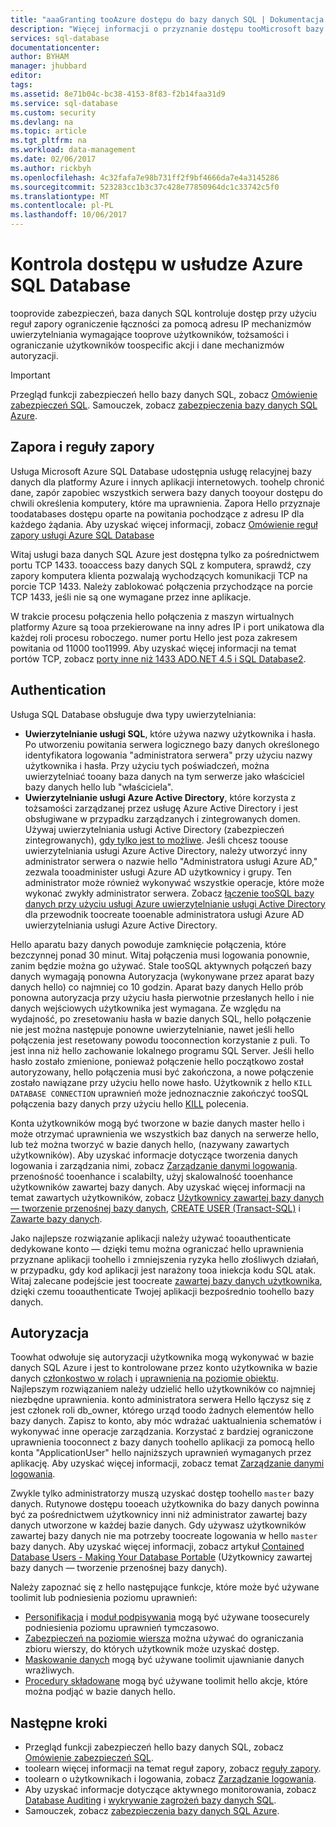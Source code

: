 ```yaml
---
title: "aaaGranting tooAzure dostępu do bazy danych SQL | Dokumentacja firmy Microsoft"
description: "Więcej informacji o przyznanie dostępu tooMicrosoft bazy danych SQL Azure."
services: sql-database
documentationcenter: 
author: BYHAM
manager: jhubbard
editor: 
tags: 
ms.assetid: 8e71b04c-bc38-4153-8f83-f2b14faa31d9
ms.service: sql-database
ms.custom: security
ms.devlang: na
ms.topic: article
ms.tgt_pltfrm: na
ms.workload: data-management
ms.date: 02/06/2017
ms.author: rickbyh
ms.openlocfilehash: 4c32fafa7e98b731ff2f9bf4666da7e4a3145286
ms.sourcegitcommit: 523283cc1b3c37c428e77850964dc1c33742c5f0
ms.translationtype: MT
ms.contentlocale: pl-PL
ms.lasthandoff: 10/06/2017
---
```

# <a name="azure-sql-database-access-control"></a>Kontrola dostępu w usłudze Azure SQL Database
tooprovide zabezpieczeń, baza danych SQL kontroluje dostęp przy użyciu reguł zapory ograniczenie łączności za pomocą adresu IP mechanizmów uwierzytelniania wymagające tooprove użytkowników, tożsamości i ograniczanie użytkowników toospecific akcji i dane mechanizmów autoryzacji. 

> [!IMPORTANT]
> Przegląd funkcji zabezpieczeń hello bazy danych SQL, zobacz [Omówienie zabezpieczeń SQL](sql-database-security-overview.md). Samouczek, zobacz [zabezpieczenia bazy danych SQL Azure](sql-database-security-tutorial.md).

## <a name="firewall-and-firewall-rules"></a>Zapora i reguły zapory
Usługa Microsoft Azure SQL Database udostępnia usługę relacyjnej bazy danych dla platformy Azure i innych aplikacji internetowych. toohelp chronić dane, zapór zapobiec wszystkich serwera bazy danych tooyour dostępu do chwili określenia komputery, które ma uprawnienia. Zapora Hello przyznaje toodatabases dostępu oparte na powitania pochodzące z adresu IP dla każdego żądania. Aby uzyskać więcej informacji, zobacz [Omówienie reguł zapory usługi Azure SQL Database](sql-database-firewall-configure.md)

Witaj usługi baza danych SQL Azure jest dostępna tylko za pośrednictwem portu TCP 1433. tooaccess bazy danych SQL z komputera, sprawdź, czy zapory komputera klienta pozwalają wychodzących komunikacji TCP na porcie TCP 1433. Należy zablokować połączenia przychodzące na porcie TCP 1433, jeśli nie są one wymagane przez inne aplikacje. 

W trakcie procesu połączenia hello połączenia z maszyn wirtualnych platformy Azure są tooa przekierowane na inny adres IP i port unikatowa dla każdej roli procesu roboczego. numer portu Hello jest poza zakresem powitania od 11000 too11999. Aby uzyskać więcej informacji na temat portów TCP, zobacz [porty inne niż 1433 ADO.NET 4.5 i SQL Database2](sql-database-develop-direct-route-ports-adonet-v12.md).

## <a name="authentication"></a>Authentication

Usługa SQL Database obsługuje dwa typy uwierzytelniania:

* **Uwierzytelnianie usługi SQL**, które używa nazwy użytkownika i hasła. Po utworzeniu powitania serwera logicznego bazy danych określonego identyfikatora logowania "administratora serwera" przy użyciu nazwy użytkownika i hasła. Przy użyciu tych poświadczeń, można uwierzytelniać tooany baza danych na tym serwerze jako właściciel bazy danych hello lub "właściciela". 
* **Uwierzytelnianie usługi Azure Active Directory**, które korzysta z tożsamości zarządzanej przez usługę Azure Active Directory i jest obsługiwane w przypadku zarządzanych i zintegrowanych domen. Używaj uwierzytelniania usługi Active Directory (zabezpieczeń zintegrowanych), [gdy tylko jest to możliwe](https://docs.microsoft.com/sql/relational-databases/security/choose-an-authentication-mode). Jeśli chcesz toouse uwierzytelniania usługi Azure Active Directory, należy utworzyć inny administrator serwera o nazwie hello "Administratora usługi Azure AD," zezwala tooadminister usługi Azure AD użytkownicy i grupy. Ten administrator może również wykonywać wszystkie operacje, które może wykonać zwykły administrator serwera. Zobacz [łączenie tooSQL bazy danych przy użyciu usługi Azure uwierzytelnianie usługi Active Directory](sql-database-aad-authentication.md) dla przewodnik toocreate tooenable administratora usługi Azure AD uwierzytelniania usługi Azure Active Directory.

Hello aparatu bazy danych powoduje zamknięcie połączenia, które bezczynnej ponad 30 minut. Witaj połączenia musi logowania ponownie, zanim będzie można go używać. Stale tooSQL aktywnych połączeń bazy danych wymagają ponowna Autoryzacja (wykonywane przez aparat bazy danych hello) co najmniej co 10 godzin. Aparat bazy danych Hello prób ponowna autoryzacja przy użyciu hasła pierwotnie przesłanych hello i nie danych wejściowych użytkownika jest wymagana. Ze względu na wydajność, po zresetowaniu hasła w bazie danych SQL, hello połączenie nie jest można następuje ponowne uwierzytelnianie, nawet jeśli hello połączenia jest resetowany powodu tooconnection korzystanie z puli. To jest inna niż hello zachowanie lokalnego programu SQL Server. Jeśli hello hasło zostało zmienione, ponieważ połączenie hello początkowo został autoryzowany, hello połączenia musi być zakończona, a nowe połączenie zostało nawiązane przy użyciu hello nowe hasło. Użytkownik z hello `KILL DATABASE CONNECTION` uprawnień może jednoznacznie zakończyć tooSQL połączenia bazy danych przy użyciu hello [KILL](https://docs.microsoft.com/sql/t-sql/language-elements/kill-transact-sql) polecenia.

Konta użytkowników mogą być tworzone w bazie danych master hello i może otrzymać uprawnienia we wszystkich baz danych na serwerze hello, lub też można tworzyć w bazie danych hello, (nazywany zawartych użytkowników). Aby uzyskać informacje dotyczące tworzenia danych logowania i zarządzania nimi, zobacz [Zarządzanie danymi logowania](sql-database-manage-logins.md). przenośność tooenhance i scalabilty, użyj skalowalność tooenhance użytkowników zawartej bazy danych. Aby uzyskać więcej informacji na temat zawartych użytkowników, zobacz [Użytkownicy zawartej bazy danych — tworzenie przenośnej bazy danych](https://docs.microsoft.com/sql/relational-databases/security/contained-database-users-making-your-database-portable), [CREATE USER (Transact-SQL)](https://docs.microsoft.com/sql/t-sql/statements/create-user-transact-sql) i [Zawarte bazy danych](https://docs.microsoft.com/sql/relational-databases/databases/contained-databases).

Jako najlepsze rozwiązanie aplikacji należy używać tooauthenticate dedykowane konto — dzięki temu można ograniczać hello uprawnienia przyznane aplikacji toohello i zmniejszenia ryzyka hello złośliwych działań, w przypadku, gdy kod aplikacji jest narażony tooa iniekcja kodu SQL atak. Witaj zalecane podejście jest toocreate [zawartej bazy danych użytkownika](https://docs.microsoft.com/sql/relational-databases/security/contained-database-users-making-your-database-portable), dzięki czemu tooauthenticate Twojej aplikacji bezpośrednio toohello bazy danych. 

## <a name="authorization"></a>Autoryzacja

Toowhat odwołuje się autoryzacji użytkownika mogą wykonywać w bazie danych SQL Azure i jest to kontrolowane przez konto użytkownika w bazie danych [członkostwo w rolach](https://docs.microsoft.com/sql/relational-databases/security/authentication-access/database-level-roles) i [uprawnienia na poziomie obiektu](https://docs.microsoft.com/sql/relational-databases/security/permissions-database-engine). Najlepszym rozwiązaniem należy udzielić hello użytkowników co najmniej niezbędne uprawnienia. konto administratora serwera Hello łączysz się z jest członek roli db_owner, którego urząd toodo żadnych elementów hello bazy danych. Zapisz to konto, aby móc wdrażać uaktualnienia schematów i wykonywać inne operacje zarządzania. Korzystać z bardziej ograniczone uprawnienia tooconnect z bazy danych toohello aplikacji za pomocą hello konta "ApplicationUser" hello najniższych uprawnień wymaganych przez aplikację. Aby uzyskać więcej informacji, zobacz temat [Zarządzanie danymi logowania](sql-database-manage-logins.md).

Zwykle tylko administratorzy muszą uzyskać dostęp toohello `master` bazy danych. Rutynowe dostępu tooeach użytkownika do bazy danych powinna być za pośrednictwem użytkownicy inni niż administrator zawartej bazy danych utworzone w każdej bazie danych. Gdy używasz użytkowników zawartej bazy danych nie ma potrzeby toocreate logowania w hello `master` bazy danych. Aby uzyskać więcej informacji, zobacz artykuł [Contained Database Users - Making Your Database Portable](https://docs.microsoft.com/sql/relational-databases/security/contained-database-users-making-your-database-portable) (Użytkownicy zawartej bazy danych — tworzenie przenośnej bazy danych).

Należy zapoznać się z hello następujące funkcje, które może być używane toolimit lub podniesienia poziomu uprawnień:   
* [Personifikacja](https://docs.microsoft.com/dotnet/framework/data/adonet/sql/customizing-permissions-with-impersonation-in-sql-server) i [moduł podpisywania](https://docs.microsoft.com/dotnet/framework/data/adonet/sql/signing-stored-procedures-in-sql-server) mogą być używane toosecurely podniesienia poziomu uprawnień tymczasowo.
* [Zabezpieczeń na poziomie wiersza](https://docs.microsoft.com/sql/relational-databases/security/row-level-security) można używać do ograniczania zbioru wierszy, do których użytkownik może uzyskać dostęp.
* [Maskowanie danych](sql-database-dynamic-data-masking-get-started.md) mogą być używane toolimit ujawnianie danych wrażliwych.
* [Procedury składowane](https://docs.microsoft.com/sql/relational-databases/stored-procedures/stored-procedures-database-engine) mogą być używane toolimit hello akcje, które można podjąć w bazie danych hello.

## <a name="next-steps"></a>Następne kroki

- Przegląd funkcji zabezpieczeń hello bazy danych SQL, zobacz [Omówienie zabezpieczeń SQL](sql-database-security-overview.md).
- toolearn więcej informacji na temat reguł zapory, zobacz [reguły zapory](sql-database-firewall-configure.md).
- toolearn o użytkownikach i logowania, zobacz [Zarządzanie logowania](sql-database-manage-logins.md). 
- Aby uzyskać informacje dotyczące aktywnego monitorowania, zobacz [Database Auditing](sql-database-auditing.md) i [wykrywanie zagrożeń bazy danych SQL](sql-database-threat-detection.md).
- Samouczek, zobacz [zabezpieczenia bazy danych SQL Azure](sql-database-security-tutorial.md).
